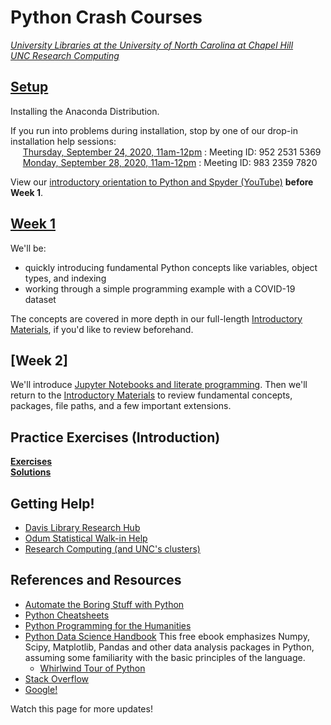 # Python Crash Courses
*[University Libraries at the University of North Carolina at Chapel Hill](https://library.unc.edu/data/)*  
*[UNC Research Computing](https://its.unc.edu/research-computing/)*

## [Setup](Setup.html)

Installing the Anaconda Distribution.

If you run into problems during installation, stop by one of our drop-in installation help sessions:  
&nbsp;&nbsp;&nbsp;&nbsp;&nbsp;[Thursday, September 24, 2020, 11am-12pm](https://zoom.us/j/95225315369?from=msft) : Meeting ID: 952 2531 5369  
&nbsp;&nbsp;&nbsp;&nbsp;&nbsp;[Monday, September 28, 2020, 11am-12pm](https://zoom.us/j/98323597820?from=msft) : Meeting ID: 983 2359 7820

View our [introductory orientation to Python and Spyder (YouTube)](https://www.youtube.com/watch?v=mKjLHg85BJo) **before Week 1**.

## [Week 1](Intro/Introduction.fall2020.html)

We'll be:
* quickly introducing fundamental Python concepts like variables, object types, and indexing
* working through a simple programming example with a COVID-19 dataset

The concepts are covered in more depth in our full-length [Introductory Materials](Intro/Introduction.html), if you'd like to review beforehand.

## [Week 2]

We'll introduce [Jupyter Notebooks and literate programming](Jupyter/Jupyter-Notebooks.html).  Then we'll return to the [Introductory Materials](Intro/Introduction.fall2020.html#Pseudocode-and-Comments) to review fundamental concepts, packages, file paths, and a few important extensions.

## Practice Exercises (Introduction)
**[Exercises](Intro/Exercises.html)**<br/>
**[Solutions](Intro/Exercises_Solutions.html)**

## Getting Help!

* [Davis Library Research Hub](https://library.unc.edu/data/connect-with-us/)
* [Odum Statistical Walk-in Help](https://odum.unc.edu/statistics-help-desk/)
* [Research Computing (and UNC's clusters)](https://its.unc.edu/research-computing/)


## References and Resources

* [Automate the Boring Stuff with Python](https://automatetheboringstuff.com/)
* [Python Cheatsheets](https://ehmatthes.github.io/pcc/cheatsheets/README.html)
* [Python Programming for the Humanities](http://www.karsdorp.io/python-course/)
* [Python Data Science Handbook](https://jakevdp.github.io/PythonDataScienceHandbook/)  This free ebook emphasizes Numpy, Scipy, Matplotlib, Pandas and other data analysis packages in Python, assuming some familiarity with the basic principles of the language.
    + [Whirlwind Tour of Python](https://nbviewer.jupyter.org/github/jakevdp/WhirlwindTourOfPython/blob/master/Index.ipynb)
* [Stack Overflow](https://stackoverflow.com/questions/tagged/python-3.x?sort=frequent&pageSize=15)
* [Google!](https://www.google.com/)

Watch this page for more updates!

<!---
## [Introduction](Intro/Introduction.html)

Fundamental Python syntax, using the Spyder IDE (Integrated Development Environment). 
* [Alternative (without Table of Contents)](Intro/Introduction-nocontents.html)

Note: Files and file paths are not included here.  This workshop can be run using online Python services like [repl.it](https://repl.it/).

Including:

* Basic Data Types (Numeric, String, List, Dictionaries)
* Conditionals
* Loops
* Functions
* Comments and Psuedocode

**[Exercises](Intro/Exercises.html)**<br/>
**[Solutions](Intro/Exercises_Solutions.html)**


## [Files and Packages](Files_Packages/Files_Packages.html)

Installing and importing python packages and modules.  Working with file paths to read and write files from Python.

## [Jupyter Notebooks](Jupyter/Jupyter-Notebooks.html)

Jupyter Notebooks implement "literate programming", blending plain English in Markdown/HTML with Python code for better documentation.

## [Pandas](Jupyter/Pandas.html)
* [Pandas (without Table of Contents)](Jupyter/Pandas-nocontents.html)

The `pandas` package provides a wide array of tools for working with tabular datasets in Python.  This lesson also surveys some of the major data visualization tools available in Python.

**[Exercises](Jupyter/PandasExercises.html)**<br/>
**[Solutions](Jupyter/PandasSolutions.html)**

## [Other Packages](Jupyter/Other-Packages.html)

A quick survey of other Python packages for webscraping, APIs, mathematical and statistical functionality, text analysis, and more.

-->
